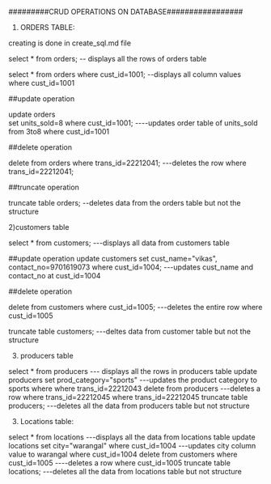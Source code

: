 #########CRUD OPERATIONS ON DATABASE#################

1) ORDERS TABLE:

creating is done in create_sql.md file

select * from orders;   -- displays all the rows of orders table

select * from orders where cust_id=1001;  --displays all column values where cust_id=1001

##update operation

update orders             
set units_sold=8
where cust_id=1001;   ----updates order table of units_sold from 3to8 where    cust_id=1001

##delete operation 

delete from orders where trans_id=22212041;     ---deletes the row where trans_id=22212041;

##truncate operation

truncate table orders; --deletes data from the orders table but not the structure


2)customers table

select * from customers; ---displays all data from customers table

##update operation
update customers
set cust_name="vikas", contact_no=9701619073 
where cust_id=1004;     ---updates cust_name and contact_no at cust_id=1004

##delete operation

delete from customers
where cust_id=1005;      ---deletes the entire row where cust_id=1005

truncate table customers; ---deltes data from customer table but not the structure


3) producers table

select * from producers             --- displays all the rows in producers table
update producers set prod_category="sports"  ---updates the product category to sports where 
where trans_id=22212043
delete from producers                     ---deletes a row where trans_id=22212045
where trans_id=22212045
truncate table producers;                 ---deletes all the data from producers table but not structure


3) Locations table:

select * from locations                               ---displays all the data from locations table
update locations set city="warangal" where cust_id=1004 ---updates city column value to warangal where cust_id=1004
delete from customers where cust_id=1005              ----deletes a row where cust_id=1005
truncate table locations;                             ---deletes all the data from locations table but not structure
